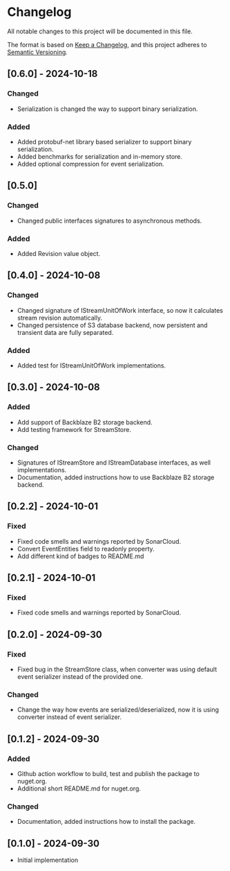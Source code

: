 # Changelog

All notable changes to this project will be documented in this file.

The format is based on [Keep a Changelog],
and this project adheres to [Semantic Versioning].

## [0.6.0] - 2024-10-18

### Changed

- Serialization is changed the way to support binary serialization.

### Added

- Added protobuf-net library based serializer to support binary serialization.
- Added benchmarks for serialization and in-memory store.
- Added optional compression for event serialization.

## [0.5.0]

### Changed

- Changed public interfaces signatures to asynchronous methods.

### Added

- Added Revision value object.

## [0.4.0] - 2024-10-08

### Changed

- Changed signature of IStreamUnitOfWork interface, so now it calculates stream revision automatically.
- Changed persistence of S3 database backend, now persistent and transient data are fully separated.
  
### Added

- Added test for IStreamUnitOfWork implementations.

## [0.3.0] - 2024-10-08

### Added

- Add support of Backblaze B2 storage backend.
- Add testing framework for StreamStore.

### Changed

- Signatures of IStreamStore and IStreamDatabase interfaces, as well implementations.
- Documentation, added instructions how to use Backblaze B2 storage backend.
  
## [0.2.2] - 2024-10-01

### Fixed

- Fixed code smells and warnings reported by SonarCloud.
- Convert EventEntities field to readonly property.
- Add different kind of badges to README.md

## [0.2.1] - 2024-10-01

### Fixed

- Fixed code smells and warnings reported by SonarCloud.

## [0.2.0] - 2024-09-30

### Fixed

- Fixed bug in the StreamStore class, when converter was using default event serializer instead of the provided one.

### Changed

- Change the way how events are serialized/deserialized, now it is using converter instead of event serializer.

## [0.1.2] - 2024-09-30

### Added

- Github action workflow to build, test and publish the package to nuget.org.
- Additional short README.md for nuget.org.

### Changed

- Documentation, added instructions how to install the package.
  
## [0.1.0] - 2024-09-30

- Initial implementation

<!-- Links -->
[keep a changelog]: https://keepachangelog.com/en/1.0.0/
[semantic versioning]: https://semver.org/spec/v2.0.0.html

